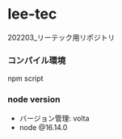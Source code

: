 # lee-tec

202203\_リーテック用リポジトリ

### コンパイル環境

npm script

### node version

- バージョン管理: volta
- node @16.14.0
